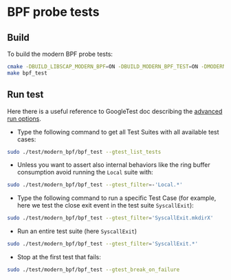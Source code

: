 # BPF probe tests

## Build

To build the modern BPF probe tests:

```bash
cmake -DBUILD_LIBSCAP_MODERN_BPF=ON -DBUILD_MODERN_BPF_TEST=ON -DMODERN_BPF_DEBUG_MODE=ON ..
make bpf_test
```

## Run test

Here there is a useful reference to GoogleTest doc describing the [advanced run options](https://github.com/google/googletest/blob/main/docs/advanced.md#running-a-subset-of-the-tests).

- Type the following command to get all Test Suites with all available test cases:

```bash
sudo ./test/modern_bpf/bpf_test --gtest_list_tests
```

- Unless you want to assert also internal behaviors like the ring buffer consumption avoid running the `Local` suite with:

```bash
sudo ./test/modern_bpf/bpf_test --gtest_filter=-'Local.*'
```

- Type the following command to run a specific Test Case (for example, here we test the close exit event in the test suite `SyscallExit`):

```bash
sudo ./test/modern_bpf/bpf_test --gtest_filter='SyscallExit.mkdirX'
```

- Run an entire test suite (here `SyscallExit`)

```bash
sudo ./test/modern_bpf/bpf_test --gtest_filter='SyscallExit.*'
```

- Stop at the first test that fails:

```bash
sudo ./test/modern_bpf/bpf_test --gtest_break_on_failure
```
